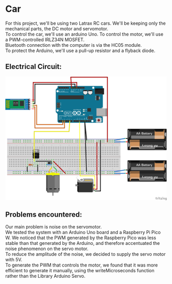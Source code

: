 # Car
For this project, we'll be using two Latrax RC cars. We'll be keeping only the mechanical parts, the DC motor and servomotor.  
To control the car, we'll use an arduino Uno. To control the motor, we'll use a PWM-controlled IRLZ34N MOSFET.  
Bluetooth connection with the computer is via the HC05 module.  
To protect the Arduino, we'll use a pull-up resistor and a flyback diode.

## Electrical Circuit:
![alt text](https://github.com/autobotsUW/ADAS-on-Treadmill-2024/blob/main/Car/ArduinoElecCircuit.png)  


## Problems encountered:
Our main problem is noise on the servomotor.  
We tested the system with an Arduino Uno board and a Raspberry Pi Pico W. We noticed that the PWM generated by the Raspberry Pico was less stable than that generated by the Arduino, and therefore accentuated the noise phenomenon on the servo motor.  
To reduce the amplitude of the noise, we decided to supply the servo motor with 5V.  
To generate the PWM that controls the motor, we found that it was more efficient to generate it manually, using the writeMicroseconds function rather than the Library Arduino Servo.  




